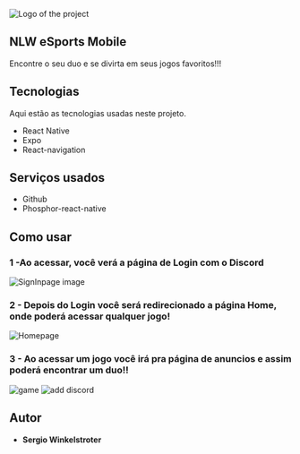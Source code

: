 
![Logo of the project](https://github.com/sergiowinkelstroter/NLWeSport-ignite-mobile/blob/main/src/assets/logo-nlw-esports.png)


## NLW eSports Mobile
 Encontre o seu duo e se divirta em seus jogos favoritos!!!


## Tecnologias 

Aqui estão as tecnologias usadas neste projeto.

* React Native
* Expo
* React-navigation

## Serviços usados

* Github
* Phosphor-react-native



## Como usar

### 1 -Ao acessar, você verá a página de Login com o Discord

![SignInpage image](https://github.com/sergiowinkelstroter/NLWeSport-ignite-mobile/blob/main/assets/SignIn.jpeg)

### 2 - Depois do Login você será redirecionado a página Home, onde poderá acessar qualquer jogo!

![Homepage](https://github.com/sergiowinkelstroter/NLWeSport-ignite-mobile/blob/main/assets/Home.jpeg)

### 3 - Ao acessar um jogo você irá pra página de anuncios e assim poderá encontrar um duo!!

![game](https://github.com/sergiowinkelstroter/NLWeSport-ignite-mobile/blob/main/assets/game.jpeg)
![add discord](https://github.com/sergiowinkelstroter/NLWeSport-ignite-mobile/blob/main/assets/add.jpeg)





  ## Autor

  * **Sergio Winkelstroter** 

